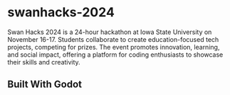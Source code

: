 # swanhacks-2024
Swan Hacks 2024 is a 24-hour hackathon at Iowa State University on November 16-17. Students collaborate to create education-focused tech projects, competing for prizes. The event promotes innovation, learning, and social impact, offering a platform for coding enthusiasts to showcase their skills and creativity.

## Built With Godot
